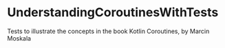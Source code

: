 # UnderstandingCoroutinesWithTests
Tests to illustrate the concepts in the book Kotlin Coroutines, by Marcin Moskala
